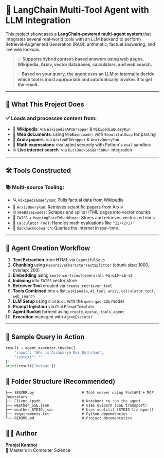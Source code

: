 # 🤖 LangChain Multi-Tool Agent with LLM Integration

This project showcases a **LangChain-powered multi-agent system** that integrates several real-world tools with an LLM backend to perform Retrieval-Augmented Generation (RAG), arithmetic, factual answering, and live web lookups.

> ✅ **Supports hybrid context-based answers using web pages, Wikipedia, Arxiv, vector databases, calculators, and web search.**

> 💡 **Based on your query, the agent uses an LLM to internally decide which tool is most appropriate and automatically invokes it to get the result.**

---

## 🚀 What This Project Does

### ✅ Loads and processes content from:

- 🧾 **Wikipedia**: via `WikipediaAPIWrapper` & `WikipediaQueryRun`
- 📄 **Web documents**: using `WebBaseLoader` with `BeautifulSoup` for parsing
- 🧠 **Arxiv papers**: via `ArxivAPIWrapper` & `ArxivQueryRun`
- 🧮 **Math expressions**: evaluated securely with Python's `eval` sandbox
- 🌐 **Live internet search**: via `DuckDuckGoSearchRun` integration

---

## 🛠 Tools Constructed

### 📚 Multi-source Tooling:

- 🔍 `WikipediaQueryRun`: Pulls factual data from Wikipedia  
- 📑 `ArxivQueryRun`: Retrieves scientific papers from Arxiv  
- 🌐 `WebBaseLoader`: Scrapes and splits HTML pages into vector chunks  
- 🧠 `FAISS` + `HuggingFaceEmbeddings`: Stores and retrieves vectorized docs  
- 🧮 `Calculator Tool`: Handles math evaluations like `"12/(2+1)"`  
- 🔎 `DuckDuckGoSearch`: Queries the internet in real-time  

---

## 🧩 Agent Creation Workflow

1. **Text Extraction** from HTML via `BeautifulSoup`  
2. **Chunking** using `RecursiveCharacterTextSplitter` (chunk size: 1000, overlap: 200)  
3. **Embedding** using `sentence-transformers/all-MiniLM-L6-v2`  
4. **Indexing** into `FAISS` vector store  
5. **Retriever Tool** created via `create_retriever_tool`  
6. **Tools Combined** into a list: `wikipedia`, `AI_tool`, `arxiv`, `calculator_tool`, `web_search`  
7. **LLM Setup** using `ChatGroq` with the `qwen-qwq-32b` model  
8. **Prompt Injection** via `ChatPromptTemplate`  
9. **Agent Bucket** formed using `create_openai_tools_agent`  
10. **Execution** managed with `AgentExecutor`  

---

## 💬 Sample Query in Action

```python
result = agent_executor.invoke({
    "input": "Who is Aishwarya Rai Bachchan",
    "context": ""
})
print(result["output"])
```
## 📎 Folder Structure (Recommended)

```
├── SERVER.py                      # Tool server using FastAPI + MCP decorators
├── Client.ipynb                   # Notebook to run the agent
├── weather_SSE.json               # Uses uvicorn (SSE transport)
├── weather_STDIO.json             # Uses mcp[cli] (STDIO transport)
├── requirements.txt               # Python dependencies
└── README.md                      # Project documentation

```

## 👨‍💻 Author

**Pranjal Kamboj**  
💼 Master's in Computer Science  
